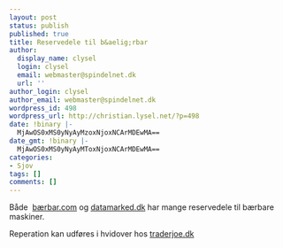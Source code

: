 ```yaml
---
layout: post
status: publish
published: true
title: Reservedele til b&aelig;rbar
author:
  display_name: clysel
  login: clysel
  email: webmaster@spindelnet.dk
  url: ''
author_login: clysel
author_email: webmaster@spindelnet.dk
wordpress_id: 498
wordpress_url: http://christian.lysel.net/?p=498
date: !binary |-
  MjAwOS0xMS0yNyAyMzoxNjoxNCArMDEwMA==
date_gmt: !binary |-
  MjAwOS0xMS0yNyAyMToxNjoxNCArMDEwMA==
categories:
- Sjov
tags: []
comments: []
---
```

<p>B&aring;de&nbsp; <a href="http://www.notebookonline.dk/" target="_blank">b&aelig;rbar.com</a> og <a href="http://www.datamarked.dk/" target="_blank">datamarked.dk</a> har mange reservedele til b&aelig;rbare maskiner.</p>
<p>Reperation kan udf&oslash;res i hvidover hos <a href="http://www.traderjoe.dk/index.php" target="_blank">traderjoe.dk</a></p>
<div id="_mcePaste" style="overflow: hidden;width: 1px;height: 1px">En side med mange reservedele til b&aelig;rbaremaskiner, fx paneler, str&oslash;mforsyninger, hardiske og batterier, erEn side med mange reservedele til b&aelig;rbaremaskiner, fx paneler, str&oslash;mforsyninger, hardiske og batterier, er</div></p>
